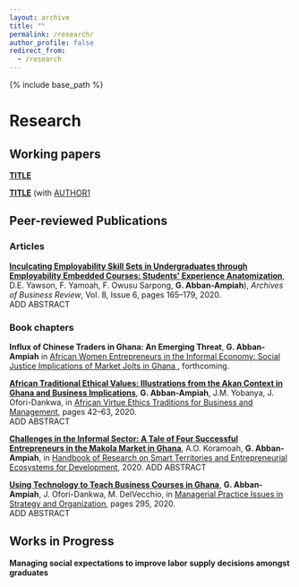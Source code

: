 ```yaml
---
layout: archive
title: ""
permalink: /research/
author_profile: false
redirect_from:
  - /research
---
```


{% include base_path %}

# Research

## Working papers

[**TITLE**](/files/paper1.pdf) <br/> 

[**TITLE**](/files/paper2.pdf) (with [AUTHOR1](URL1) <br/> 

## Peer-reviewed Publications

### Articles
[**Inculcating Employability Skill Sets in Undergraduates through Employability Embedded Courses: Students' Experience Anatomization**](/files/paper.pdf), D.E. Yawson, F. Yamoah, F. Owusu Sarpong, **G. Abban-Ampiah**), *Archives of Business Review*, Vol. 8, Issue 6, pages 165–179, 2020.  
ADD ABSTRACT

### Book chapters

**Influx of Chinese Traders in Ghana: An Emerging Threat**, **G. Abban-Ampiah** in <u> African Women Entrepreneurs in the Informal Economy: Social Justice Implications of Market Jolts in Ghana </u>, forthcoming.

[**African Traditional Ethical Values: Illustrations from the Akan Context in Ghana and Business Implications**](/files/ppaper1.pdf), **G. Abban-Ampiah**, J.M. Yobanya, J. Ofori-Dankwa, in <u>African Virtue Ethics Traditions for Business and Management</u>, pages 42–63, 2020.  
ADD ABSTRACT

[**Challenges in the Informal Sector: A Tale of Four Successful Entrepreneurs in the Makola Market in Ghana**](/files/ppaper1.pdf), A.O. Koramoah, **G. Abban-Ampiah**, in <u>Handbook of Research on Smart Territories and Entrepreneurial Ecosystems for Development</u>, 2020. 
ADD ABSTRACT 

[**Using Technology to Teach Business Courses in Ghana**](/files/ppaper1.pdf), **G. Abban-Ampiah**, J. Ofori-Dankwa, M. DelVecchio, in <u>Managerial Practice Issues in Strategy and Organization</u>, pages 295, 2020.  
ADD ABSTRACT

## Works in Progress

**Managing social expectations to improve labor supply decisions amongst graduates** 

